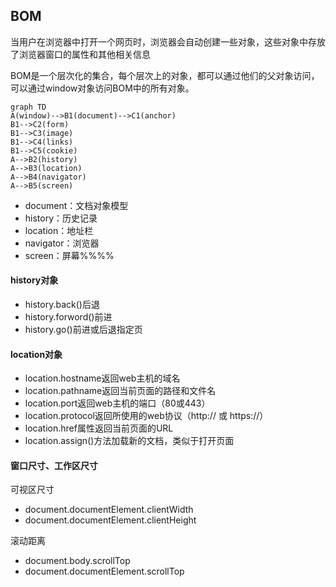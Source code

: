 ## BOM

当用户在浏览器中打开一个网页时，浏览器会自动创建一些对象，这些对象中存放了浏览器窗口的属性和其他相关信息

BOM是一个层次化的集合，每个层次上的对象，都可以通过他们的父对象访问，可以通过window对象访问BOM中的所有对象。

~~~ mermaid
graph TD
A(window)-->B1(document)-->C1(anchor)
B1-->C2(form)
B1-->C3(image)
B1-->C4(links)
B1-->C5(cookie)
A-->B2(history)
A-->B3(location)
A-->B4(navigator)
A-->B5(screen)
~~~

* document：文档对象模型
* history：历史记录
* location：地址栏
* navigator：浏览器
* screen：屏幕%%%%

#### history对象

* history.back()后退
* history.forword()前进
* history.go()前进或后退指定页

#### location对象

* location.hostname返回web主机的域名
* location.pathname返回当前页面的路径和文件名
* location.port返回web主机的端口（80或443）
* location.protocol返回所使用的web协议（http:// 或 https://）
* location.href属性返回当前页面的URL
* location.assign()方法加载新的文档，类似于打开页面

#### 窗口尺寸、工作区尺寸

可视区尺寸

* document.documentElement.clientWidth
* document.documentElement.clientHeight

滚动距离

* document.body.scrollTop
* document.documentElement.scrollTop

